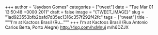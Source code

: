 
+++
author = "Jaydson Gomes"
categories = ["tweet"]
date = "Tue Mar 01 13:50:48 +0000 2011"
draft = false
image = "{TWEET_IMAGE}"
slug = "1ad923553bfb2bafd7d35ec1316c357f292f42fc"
tags = ["tweet"]
title = """I'm at Kactoos Brasil (Ru..."""
+++
I'm at Kactoos Brasil (Rua Antonio Carlos Berta, Porto Alegre) http://4sq.com/hxMnuj
m/h6DZJX
